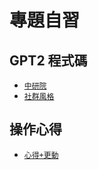 # 專題自習

## GPT2 程式碼
-  [`中研院`](https://github.com/evelyn-2518/GPT2/blob/main/中研院GPT2.ipynb) 
-  [`社群風格`](https://github.com/evelyn-2518/GPT2/blob/experiment/社群.ipynb)
## 操作心得
-  [`心得+更動`](https://github.com/evelyn-2518/GPT2/blob/main/Agenge) 
